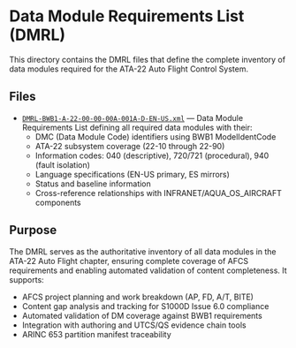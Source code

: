 # Data Module Requirements List (DMRL)

This directory contains the DMRL files that define the complete inventory of data modules required for the ATA-22 Auto Flight Control System.

## Files

- [`DMRL-BWB1-A-22-00-00-00A-001A-D-EN-US.xml`](./DMRL-BWB1-A-22-00-00-00A-001A-D-EN-US.xml) — Data Module Requirements List defining all required data modules with their:
  - DMC (Data Module Code) identifiers using BWB1 ModelIdentCode
  - ATA-22 subsystem coverage (22-10 through 22-90)
  - Information codes: 040 (descriptive), 720/721 (procedural), 940 (fault isolation)
  - Language specifications (EN-US primary, ES mirrors)
  - Status and baseline information
  - Cross-reference relationships with INFRANET/AQUA_OS_AIRCRAFT components

## Purpose

The DMRL serves as the authoritative inventory of all data modules in the ATA-22 Auto Flight chapter, ensuring complete coverage of AFCS requirements and enabling automated validation of content completeness. It supports:

- AFCS project planning and work breakdown (AP, FD, A/T, BITE)
- Content gap analysis and tracking for S1000D Issue 6.0 compliance
- Automated validation of DM coverage against BWB1 requirements
- Integration with authoring and UTCS/QS evidence chain tools
- ARINC 653 partition manifest traceability